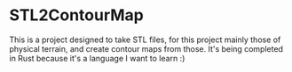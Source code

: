 # STL2ContourMap
This is a project designed to take STL files, for this project mainly those of physical terrain, and create contour maps from those. It's being completed in Rust because it's a language I want to learn :)
